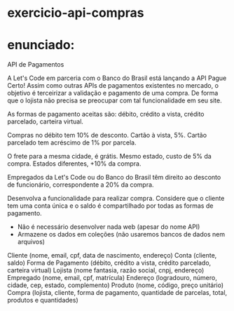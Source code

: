 # exercicio-api-compras

# enunciado:

API de Pagamentos

A Let's Code em parceria com o Banco do Brasil está lançando a API Pague Certo! Assim como outras APIs de pagamentos existentes no mercado, 
o objetivo é terceirizar a validação e pagamento de uma compra. 
De forma que o lojista não precisa se preocupar com tal funcionalidade em seu site.

As formas de pagamento aceitas são: débito, crédito a vista, crédito parcelado, carteira virtual. 

Compras no débito tem 10% de desconto. 
Cartão à vista, 5%. 
Cartão parcelado tem acréscimo de 1% por parcela. 

O frete para a mesma cidade, é grátis. 
Mesmo estado, custo de 5% da compra. 
Estados diferentes, +10% da compra. 

Empregados da Let's Code ou do Banco do Brasil têm direito ao desconto de funcionário, correspondente a 20% da compra.

Desenvolva a funcionalidade para realizar compra. 
Considere que o cliente tem uma conta única e o saldo é compartilhado por todas as formas de pagamento.

- Não é necessário desenvolver nada web (apesar do nome API)
- Armazene os dados em coleções (não usaremos bancos de dados nem arquivos)



Cliente (nome, email, cpf, data de nascimento, endereço)
Conta (cliente, saldo)
Forma de Pagamento (débito, crédito a vista, crédito parcelado, carteira virtual)
Lojista (nome fantasia, razão social, cnpj, endereço)
Empregado (nome, email, cpf, matrícula)
Endereço (logradouro, número, cidade, cep, estado, complemento)
Produto (nome, código, preço unitário)
Compra (lojista, cliente, forma de pagamento, quantidade de parcelas, total, produtos e quantidades)
